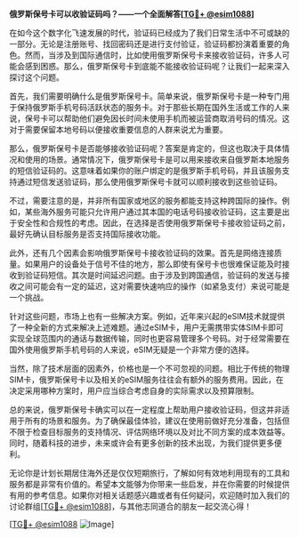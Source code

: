 **俄罗斯保号卡可以收验证码吗？——一个全面解答[[TG💪+ @esim1088](https://t.me/s/esim1088)]**

在如今这个数字化飞速发展的时代，验证码已经成为了我们日常生活中不可或缺的一部分。无论是注册账号、找回密码还是进行支付验证，验证码都扮演着重要的角色。然而，当涉及到国际通信时，比如使用俄罗斯保号卡来接收验证码，许多人可能会感到困惑。那么，俄罗斯保号卡到底能不能接收验证码呢？让我们一起来深入探讨这个问题。

首先，我们需要明确什么是俄罗斯保号卡。简单来说，俄罗斯保号卡是一种专门用于保持俄罗斯手机号码活跃状态的服务卡。对于那些长期在国外生活或工作的人来说，保号卡可以帮助他们避免因长时间未使用手机而被运营商取消号码的情况。这对于需要保留本地号码以便接收重要信息的人群来说尤为重要。

那么，俄罗斯保号卡是否能够接收验证码呢？答案是肯定的，但这也取决于具体情况和使用的场景。通常情况下，俄罗斯保号卡是可以用来接收来自俄罗斯本地服务的短信验证码的。这意味着如果你的账户绑定的是俄罗斯手机号码，并且该服务支持通过短信发送验证码，那么使用俄罗斯保号卡就可以顺利接收到这些验证码。

不过，需要注意的是，并非所有国家或地区的服务都能支持这种跨国际的操作。例如，某些海外服务可能只允许用户通过其本国的电话号码接收验证码，这主要是出于安全性和合规性的考虑。因此，在选择是否使用俄罗斯保号卡接收验证码之前，最好先确认目标服务是否支持国际接收功能。

此外，还有几个因素会影响俄罗斯保号卡接收验证码的效果。首先是网络连接质量。如果用户的设备处于信号不佳的地方，那么即使有保号卡也很难保证能及时接收到验证码短信。其次是时间延迟问题。由于涉及到跨国通信，验证码的发送与接收之间可能会有一定的延迟，这对需要快速响应的操作（如紧急支付）来说可能是一个挑战。

针对这些问题，市场上也有一些解决方案。例如，近年来兴起的eSIM技术就提供了一种全新的方式来解决上述难题。通过eSIM卡，用户无需携带实体SIM卡即可实现全球范围内的通话与数据传输，同时也更容易管理多个号码。对于经常需要在国外使用俄罗斯手机号码的人来说，eSIM无疑是一个非常方便的选择。

当然，除了技术层面的因素外，价格也是一个不可忽视的问题。相比于传统的物理SIM卡，俄罗斯保号卡以及相关的eSIM服务往往会有额外的服务费用。因此，在决定采用哪种方案时，用户应当综合考虑自身的实际需求以及预算限制。

总的来说，俄罗斯保号卡确实可以在一定程度上帮助用户接收验证码，但这并非适用于所有的场景和服务。为了确保最佳体验，建议在使用前做好充分准备，包括但不限于检查目标服务的支持情况、评估网络环境以及对比不同方案的成本效益等。同时，随着科技的进步，未来或许会有更多创新的技术出现，为我们提供更多便利。

无论你是计划长期居住海外还是仅仅短期旅行，了解如何有效地利用现有的工具和服务都是非常有价值的。希望本文能够为你带来一些启发，并在你需要的时候提供有用的参考信息。如果你对相关话题感兴趣或者有任何疑问，欢迎随时加入我们的讨论群组[[TG💪+ @esim1088](https://t.me/s/esim1088)]，与其他志同道合的朋友一起交流心得！

[[TG💪+ @esim1088](https://t.me/s/esim1088) ![Image](https://i.postimg.cc/4NQfJmqS/Snipaste-2025-05-13-00-14-12.png)]